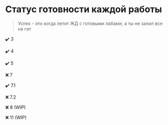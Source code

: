 # Статус готовности каждой работы

> Успех - это когда летит ЖД с готовыми лабами, а ты не залил все на гит

✔️ 3

✔️ 4

✔️ 5

❌ 7

✔️ 7.1

❌ 7.2

❌ 8 (WIP) 

❌ 11 (WIP) 
